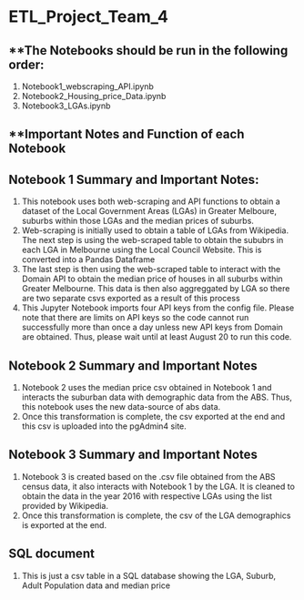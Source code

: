 # ETL_Project_Team_4

## **The Notebooks should be run in the following order:
1. Notebook1_webscraping_API.ipynb
2. Notebook2_Housing_price_Data.ipynb
3. Notebook3_LGAs.ipynb

## **Important Notes and Function of each Notebook
## Notebook 1 Summary and Important Notes:
1. This notebook uses both web-scraping and API functions to obtain a dataset of the Local Government Areas (LGAs) in Greater Melboure, suburbs within those LGAs and the median prices of suburbs. 
2. Web-scraping is initially used to obtain a table of LGAs from Wikipedia. The next step is using the web-scraped table to obtain the sububrs in each LGA in Melbourne using the Local Council Website. This is converted into a Pandas Dataframe
3. The last step is then using the web-scraped table to interact with the Domain API to obtain the median price of houses in all suburbs within Greater Melbourne. This data is then also aggreggated by LGA so there are two separate csvs exported as a result of this process
4. This Jupyter Notebook imports four API keys from the config file. Please note that there are limits on API keys so the code cannot run successfully more than once a day unless new API keys from Domain are obtained.  Thus, please wait until at least August 20 to run this code. 

## Notebook 2 Summary and Important Notes 
1. Notebook 2 uses the median price csv obtained in Notebook 1 and interacts the suburban data with demographic data from the ABS. Thus, this notebook uses the new data-source of abs data. 
2. Once this transformation is complete, the csv exported at the end and this csv is uploaded into the pgAdmin4 site. 

## Notebook 3 Summary and Important Notes 
1. Notebook 3 is created based on the .csv file obtained from the ABS census data, it also interacts with Notebook 1 by the LGA. It is cleaned to obtain the data in the year 2016 with respective LGAs using the list provided by Wikipedia. 
2. Once this transformation is complete, the csv of the LGA demographics is exported at the end. 

## SQL document 
1. This is just a csv table in a SQL database showing the LGA, Suburb, Adult Population data and median price 
